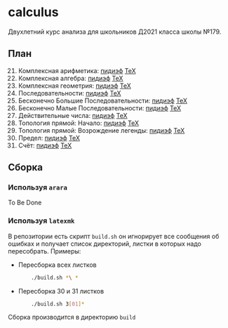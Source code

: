# calculus
Двухлетний курс анализа для школьников Д2021 класса школы №179.

## План
21. Комплексная арифметика: [пидиэф](https://raw.githubusercontent.com/ilya-ilya/calculus/bin/21-%D0%9A%D0%BE%D0%BC%D0%BF%D0%BB%D0%B5%D0%BA%D1%81%D0%BD%D0%B0%D1%8F%20%D0%B0%D1%80%D0%B8%D1%84%D0%BC%D0%B5%D1%82%D0%B8%D0%BA%D0%B0.pdf) [TeX](https://github.com/ilya-ilya/calculus/blob/master/21%20%D0%9A%D0%BE%D0%BC%D0%BF%D0%BB%D0%B5%D0%BA%D1%81%D0%BD%D0%B0%D1%8F%20%D0%B0%D1%80%D0%B8%D1%84%D0%BC%D0%B5%D1%82%D0%B8%D0%BA%D0%B0/21-%D0%9A%D0%BE%D0%BC%D0%BF%D0%BB%D0%B5%D0%BA%D1%81%D0%BD%D0%B0%D1%8F%20%D0%B0%D1%80%D0%B8%D1%84%D0%BC%D0%B5%D1%82%D0%B8%D0%BA%D0%B0.tex)
22. Комплексная алгебра: [пидиэф](https://raw.githubusercontent.com/ilya-ilya/calculus/bin/22-%D0%9A%D0%BE%D0%BC%D0%BF%D0%BB%D0%B5%D0%BA%D1%81%D0%BD%D0%B0%D1%8F%20%D0%B0%D0%BB%D0%B3%D0%B5%D0%B1%D1%80%D0%B0.pdf) [TeX](https://github.com/ilya-ilya/calculus/blob/master/22%20%D0%9A%D0%BE%D0%BC%D0%BF%D0%BB%D0%B5%D0%BA%D1%81%D0%BD%D0%B0%D1%8F%20%D0%B0%D0%BB%D0%B3%D0%B5%D0%B1%D1%80%D0%B0/22-%D0%9A%D0%BE%D0%BC%D0%BF%D0%BB%D0%B5%D0%BA%D1%81%D0%BD%D0%B0%D1%8F%20%D0%B0%D0%BB%D0%B3%D0%B5%D0%B1%D1%80%D0%B0.tex)
23. Комплексная геометрия: [пидиэф](https://raw.githubusercontent.com/ilya-ilya/calculus/bin/23-%D0%9A%D0%BE%D0%BC%D0%BF%D0%BB%D0%B5%D0%BA%D1%81%D0%BD%D0%B0%D1%8F%20%D0%B3%D0%B5%D0%BE%D0%BC%D0%B5%D1%82%D1%80%D0%B8%D1%8F.pdf) [TeX](https://github.com/ilya-ilya/calculus/blob/master/23%20%D0%9A%D0%BE%D0%BC%D0%BF%D0%BB%D0%B5%D0%BA%D1%81%D0%BD%D0%B0%D1%8F%20%D0%B3%D0%B5%D0%BE%D0%BC%D0%B5%D1%82%D1%80%D0%B8%D1%8F/23-%D0%9A%D0%BE%D0%BC%D0%BF%D0%BB%D0%B5%D0%BA%D1%81%D0%BD%D0%B0%D1%8F%20%D0%B3%D0%B5%D0%BE%D0%BC%D0%B5%D1%82%D1%80%D0%B8%D1%8F.tex)
24. Последовательности: [пидиэф](https://raw.githubusercontent.com/ilya-ilya/calculus/bin/24-%D0%9F%D0%BE%D1%81%D0%BB%D0%B5%D0%B4%D0%BE%D0%B2%D0%B0%D1%82%D0%B5%D0%BB%D1%8C%D0%BD%D0%BE%D1%81%D1%82%D0%B8.pdf) [TeX](https://github.com/ilya-ilya/calculus/blob/master/24%20%D0%9F%D0%BE%D1%81%D0%BB%D0%B5%D0%B4%D0%BE%D0%B2%D0%B0%D1%82%D0%B5%D0%BB%D1%8C%D0%BD%D0%BE%D1%81%D1%82%D0%B8/24-%D0%9F%D0%BE%D1%81%D0%BB%D0%B5%D0%B4%D0%BE%D0%B2%D0%B0%D1%82%D0%B5%D0%BB%D1%8C%D0%BD%D0%BE%D1%81%D1%82%D0%B8.tex)
25. Бесконечно Большие Последовательности: [пидиэф](https://raw.githubusercontent.com/ilya-ilya/calculus/bin/25-%D0%91%D0%B5%D1%81%D0%BA%D0%BE%D0%BD%D0%B5%D1%87%D0%BD%D0%BE%20%D0%91%D0%BE%D0%BB%D1%8C%D1%88%D0%B8%D0%B5%20%D0%9F%D0%BE%D1%81%D0%BB%D0%B5%D0%B4%D0%BE%D0%B2%D0%B0%D1%82%D0%B5%D0%BB%D1%8C%D0%BD%D0%BE%D1%81%D1%82%D0%B8.pdf) [TeX](https://github.com/ilya-ilya/calculus/blob/master/25%20%D0%91%D0%B5%D1%81%D0%BA%D0%BE%D0%BD%D0%B5%D1%87%D0%BD%D0%BE%20%D0%91%D0%BE%D0%BB%D1%8C%D1%88%D0%B8%D0%B5%20%D0%9F%D0%BE%D1%81%D0%BB%D0%B5%D0%B4%D0%BE%D0%B2%D0%B0%D1%82%D0%B5%D0%BB%D1%8C%D0%BD%D0%BE%D1%81%D1%82%D0%B8/25-%D0%91%D0%B5%D1%81%D0%BA%D0%BE%D0%BD%D0%B5%D1%87%D0%BD%D0%BE%20%D0%91%D0%BE%D0%BB%D1%8C%D1%88%D0%B8%D0%B5%20%D0%9F%D0%BE%D1%81%D0%BB%D0%B5%D0%B4%D0%BE%D0%B2%D0%B0%D1%82%D0%B5%D0%BB%D1%8C%D0%BD%D0%BE%D1%81%D1%82%D0%B8.tex)
26. Бесконечно Малые Последовательности: [пидиэф](https://raw.githubusercontent.com/ilya-ilya/calculus/bin/26-%D0%91%D0%B5%D1%81%D0%BA%D0%BE%D0%BD%D0%B5%D1%87%D0%BD%D0%BE%20%D0%9C%D0%B0%D0%BB%D1%8B%D0%B5%20%D0%9F%D0%BE%D1%81%D0%BB%D0%B5%D0%B4%D0%BE%D0%B2%D0%B0%D1%82%D0%B5%D0%BB%D1%8C%D0%BD%D0%BE%D1%81%D1%82%D0%B8.pdf) [TeX](https://github.com/ilya-ilya/calculus/blob/master/26%20%D0%91%D0%B5%D1%81%D0%BA%D0%BE%D0%BD%D0%B5%D1%87%D0%BD%D0%BE%20%D0%9C%D0%B0%D0%BB%D1%8B%D0%B5%20%D0%9F%D0%BE%D1%81%D0%BB%D0%B5%D0%B4%D0%BE%D0%B2%D0%B0%D1%82%D0%B5%D0%BB%D1%8C%D0%BD%D0%BE%D1%81%D1%82%D0%B8/26-%D0%91%D0%B5%D1%81%D0%BA%D0%BE%D0%BD%D0%B5%D1%87%D0%BD%D0%BE%20%D0%9C%D0%B0%D0%BB%D1%8B%D0%B5%20%D0%9F%D0%BE%D1%81%D0%BB%D0%B5%D0%B4%D0%BE%D0%B2%D0%B0%D1%82%D0%B5%D0%BB%D1%8C%D0%BD%D0%BE%D1%81%D1%82%D0%B8.tex)
27. Действительные числа: [пидиэф](https://raw.githubusercontent.com/ilya-ilya/calculus/bin/27-%D0%94%D0%B5%D0%B9%D1%81%D1%82%D0%B2%D0%B8%D1%82%D0%B5%D0%BB%D1%8C%D0%BD%D1%8B%D0%B5%20%D1%87%D0%B8%D1%81%D0%BB%D0%B0.pdf) [TeX](https://github.com/ilya-ilya/calculus/blob/master/27%20%D0%94%D0%B5%D0%B9%D1%81%D1%82%D0%B2%D0%B8%D1%82%D0%B5%D0%BB%D1%8C%D0%BD%D1%8B%D0%B5%20%D1%87%D0%B8%D1%81%D0%BB%D0%B0/27-%D0%94%D0%B5%D0%B9%D1%81%D1%82%D0%B2%D0%B8%D1%82%D0%B5%D0%BB%D1%8C%D0%BD%D1%8B%D0%B5%20%D1%87%D0%B8%D1%81%D0%BB%D0%B0.tex)
28. Топология прямой: Начало: [пидиэф](https://raw.githubusercontent.com/ilya-ilya/calculus/bin/28-%D0%A2%D0%BE%D0%BF%D0%BE%D0%BB%D0%BE%D0%B3%D0%B8%D1%8F%20%D0%BF%D1%80%D1%8F%D0%BC%D0%BE%D0%B9%3A%20%D0%9D%D0%B0%D1%87%D0%B0%D0%BB%D0%BE.pdf) [TeX](https://github.com/ilya-ilya/calculus/blob/master/28%20%D0%A2%D0%BE%D0%BF%D0%BE%D0%BB%D0%BE%D0%B3%D0%B8%D1%8F%20%D0%BF%D1%80%D1%8F%D0%BC%D0%BE%D0%B9%3A%20%D0%9D%D0%B0%D1%87%D0%B0%D0%BB%D0%BE/28-%D0%A2%D0%BE%D0%BF%D0%BE%D0%BB%D0%BE%D0%B3%D0%B8%D1%8F%20%D0%BF%D1%80%D1%8F%D0%BC%D0%BE%D0%B9%3A%20%D0%9D%D0%B0%D1%87%D0%B0%D0%BB%D0%BE.tex)
29. Топология прямой: Возрождение легенды: [пидиэф](https://raw.githubusercontent.com/ilya-ilya/calculus/bin/29-%D0%A2%D0%BE%D0%BF%D0%BE%D0%BB%D0%BE%D0%B3%D0%B8%D1%8F%20%D0%BF%D1%80%D1%8F%D0%BC%D0%BE%D0%B9%3A%20%D0%92%D0%BE%D0%B7%D1%80%D0%BE%D0%B6%D0%B4%D0%B5%D0%BD%D0%B8%D0%B5%20%D0%BB%D0%B5%D0%B3%D0%B5%D0%BD%D0%B4%D1%8B.pdf) [TeX](https://github.com/ilya-ilya/calculus/blob/master/29%20%D0%A2%D0%BE%D0%BF%D0%BE%D0%BB%D0%BE%D0%B3%D0%B8%D1%8F%20%D0%BF%D1%80%D1%8F%D0%BC%D0%BE%D0%B9%3A%20%D0%92%D0%BE%D0%B7%D1%80%D0%BE%D0%B6%D0%B4%D0%B5%D0%BD%D0%B8%D0%B5%20%D0%BB%D0%B5%D0%B3%D0%B5%D0%BD%D0%B4%D1%8B/29-%D0%A2%D0%BE%D0%BF%D0%BE%D0%BB%D0%BE%D0%B3%D0%B8%D1%8F%20%D0%BF%D1%80%D1%8F%D0%BC%D0%BE%D0%B9%3A%20%D0%92%D0%BE%D0%B7%D1%80%D0%BE%D0%B6%D0%B4%D0%B5%D0%BD%D0%B8%D0%B5%20%D0%BB%D0%B5%D0%B3%D0%B5%D0%BD%D0%B4%D1%8B.tex)
30. Предел: [пидиэф](https://raw.githubusercontent.com/ilya-ilya/calculus/bin/30-%D0%9F%D1%80%D0%B5%D0%B4%D0%B5%D0%BB.pdf) [TeX](https://github.com/ilya-ilya/calculus/blob/master/30%20%D0%9F%D1%80%D0%B5%D0%B4%D0%B5%D0%BB/30-%D0%9F%D1%80%D0%B5%D0%B4%D0%B5%D0%BB.tex)
31. Счёт: [пидиэф](https://raw.githubusercontent.com/ilya-ilya/calculus/bin/31-%D0%A1%D1%87%D1%91%D1%82.pdf) [TeX](https://github.com/ilya-ilya/calculus/blob/master/31%20%D0%A1%D1%87%D1%91%D1%82/31-%D0%A1%D1%87%D1%91%D1%82.tex)

## Сборка
### Используя `arara`
To Be Done
### Используя `latexmk`
В репозитории есть скрипт `build.sh` он игнорирует все сообщения об ошибках и получает список директорий, листки в которых надо пересобрать.
Примеры:
* Пересборка всех листков
    ```sh
        ./build.sh *\ *
    ```
* Пересборка 30 и 31 листков
    ```sh
        ./build.sh 3[01]*
    ```

Сборка производится в директорию `build`

